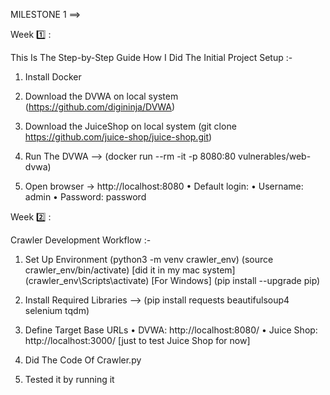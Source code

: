 MILESTONE 1 ==>



Week 1️⃣ :


This Is The Step-by-Step Guide How I Did The Initial Project Setup :-

1. Install Docker
   
2. Download the DVWA on local system
   (https://github.com/digininja/DVWA)
   
3. Download the JuiceShop on local system
   (git clone https://github.com/juice-shop/juice-shop.git)

4. Run The DVWA  -->  (docker run --rm -it -p 8080:80 vulnerables/web-dvwa)

5. Open browser → http://localhost:8080
	•	Default login:
	•	Username: admin
	•	Password: password


Week 2️⃣ :


Crawler Development Workflow  :-

1. Set Up Environment
    (python3 -m venv crawler_env)
    (source crawler_env/bin/activate)   [did it in my mac system]
    (crawler_env\Scripts\activate)      [For Windows]
    (pip install --upgrade pip)

3. Install Required Libraries  -->  (pip install requests beautifulsoup4 selenium tqdm)

4. Define Target Base URLs
	•	DVWA: http://localhost:8080/
	•	Juice Shop: http://localhost:3000/  [just to test Juice Shop for now]

5. Did The Code Of Crawler.py

6. Tested it by running it
















